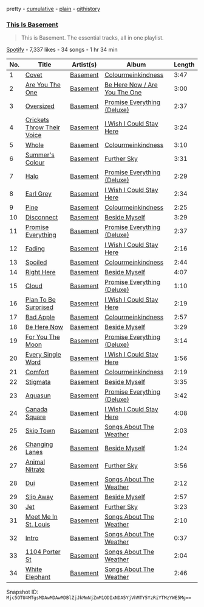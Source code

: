 pretty - [cumulative](/playlists/cumulative/37i9dQZF1DZ06evO2ILoHK.md) - [plain](/playlists/plain/37i9dQZF1DZ06evO2ILoHK) - [githistory](https://github.githistory.xyz/mackorone/spotify-playlist-archive/blob/main/playlists/plain/37i9dQZF1DZ06evO2ILoHK)

### [This Is Basement](https://open.spotify.com/playlist/37i9dQZF1DZ06evO2ILoHK)

> This is Basement\. The essential tracks, all in one playlist.

[Spotify](https://open.spotify.com/user/spotify) - 7,337 likes - 34 songs - 1 hr 34 min

| No. | Title | Artist(s) | Album | Length |
|---|---|---|---|---|
| 1 | [Covet](https://open.spotify.com/track/1AMADyXgIWayh5vXLZo2qF) | [Basement](https://open.spotify.com/artist/4DUQBYAyOTZotSEdKhaf6c) | [Colourmeinkindness](https://open.spotify.com/album/5uRI7KHcBALPpwhAB9RKnb) | 3:47 |
| 2 | [Are You The One](https://open.spotify.com/track/6wxW10ewY9UlXw7IFsD6eu) | [Basement](https://open.spotify.com/artist/4DUQBYAyOTZotSEdKhaf6c) | [Be Here Now / Are You The One](https://open.spotify.com/album/0tIPZqZKwJkr9nX9YU6XXV) | 3:00 |
| 3 | [Oversized](https://open.spotify.com/track/4YM6Ujbv89VpprqasAXcwS) | [Basement](https://open.spotify.com/artist/4DUQBYAyOTZotSEdKhaf6c) | [Promise Everything \(Deluxe\)](https://open.spotify.com/album/2Ic7SVaZu6loRXczS4VfYP) | 2:37 |
| 4 | [Crickets Throw Their Voice](https://open.spotify.com/track/5KiP81agN1O40PXRyikoF7) | [Basement](https://open.spotify.com/artist/4DUQBYAyOTZotSEdKhaf6c) | [I Wish I Could Stay Here](https://open.spotify.com/album/50q9wsn54FNDpVV7S7idOG) | 3:24 |
| 5 | [Whole](https://open.spotify.com/track/29EPImPtRiMHXONTJGMhip) | [Basement](https://open.spotify.com/artist/4DUQBYAyOTZotSEdKhaf6c) | [Colourmeinkindness](https://open.spotify.com/album/5uRI7KHcBALPpwhAB9RKnb) | 3:10 |
| 6 | [Summer's Colour](https://open.spotify.com/track/2hcvWC5XQHYhjH0oGEbsxr) | [Basement](https://open.spotify.com/artist/4DUQBYAyOTZotSEdKhaf6c) | [Further Sky](https://open.spotify.com/album/4CrgB7WMpE0HqqRuLsngbX) | 3:31 |
| 7 | [Halo](https://open.spotify.com/track/1bZaSiZCoEnCq3Kv80qwBL) | [Basement](https://open.spotify.com/artist/4DUQBYAyOTZotSEdKhaf6c) | [Promise Everything \(Deluxe\)](https://open.spotify.com/album/2Ic7SVaZu6loRXczS4VfYP) | 2:29 |
| 8 | [Earl Grey](https://open.spotify.com/track/2cQwslOlA0ICGxSLm2Dv54) | [Basement](https://open.spotify.com/artist/4DUQBYAyOTZotSEdKhaf6c) | [I Wish I Could Stay Here](https://open.spotify.com/album/50q9wsn54FNDpVV7S7idOG) | 2:34 |
| 9 | [Pine](https://open.spotify.com/track/4gOruiqFXrOAYwmECxZfw6) | [Basement](https://open.spotify.com/artist/4DUQBYAyOTZotSEdKhaf6c) | [Colourmeinkindness](https://open.spotify.com/album/5uRI7KHcBALPpwhAB9RKnb) | 2:25 |
| 10 | [Disconnect](https://open.spotify.com/track/3SoSPKPaJGPRur4yYEFE33) | [Basement](https://open.spotify.com/artist/4DUQBYAyOTZotSEdKhaf6c) | [Beside Myself](https://open.spotify.com/album/6GR8EnywUgDFHmqUHO19RO) | 3:29 |
| 11 | [Promise Everything](https://open.spotify.com/track/1KdeXVG6x4MsjbAnjiAzbT) | [Basement](https://open.spotify.com/artist/4DUQBYAyOTZotSEdKhaf6c) | [Promise Everything \(Deluxe\)](https://open.spotify.com/album/2Ic7SVaZu6loRXczS4VfYP) | 2:37 |
| 12 | [Fading](https://open.spotify.com/track/65YBMd52GBPoICHwox2TsG) | [Basement](https://open.spotify.com/artist/4DUQBYAyOTZotSEdKhaf6c) | [I Wish I Could Stay Here](https://open.spotify.com/album/50q9wsn54FNDpVV7S7idOG) | 2:16 |
| 13 | [Spoiled](https://open.spotify.com/track/22vIMDxg8BCHsnk474SCH8) | [Basement](https://open.spotify.com/artist/4DUQBYAyOTZotSEdKhaf6c) | [Colourmeinkindness](https://open.spotify.com/album/5uRI7KHcBALPpwhAB9RKnb) | 2:44 |
| 14 | [Right Here](https://open.spotify.com/track/5c8JiWMPVKCpNyLyFJZvpa) | [Basement](https://open.spotify.com/artist/4DUQBYAyOTZotSEdKhaf6c) | [Beside Myself](https://open.spotify.com/album/6GR8EnywUgDFHmqUHO19RO) | 4:07 |
| 15 | [Cloud](https://open.spotify.com/track/31gZdwjFmjGM0tpG8STMdY) | [Basement](https://open.spotify.com/artist/4DUQBYAyOTZotSEdKhaf6c) | [Promise Everything \(Deluxe\)](https://open.spotify.com/album/2Ic7SVaZu6loRXczS4VfYP) | 1:10 |
| 16 | [Plan To Be Surprised](https://open.spotify.com/track/7n7LXkir2vxKrl7SSW4htc) | [Basement](https://open.spotify.com/artist/4DUQBYAyOTZotSEdKhaf6c) | [I Wish I Could Stay Here](https://open.spotify.com/album/50q9wsn54FNDpVV7S7idOG) | 2:19 |
| 17 | [Bad Apple](https://open.spotify.com/track/0k17MALHbaR6i6879Wasql) | [Basement](https://open.spotify.com/artist/4DUQBYAyOTZotSEdKhaf6c) | [Colourmeinkindness](https://open.spotify.com/album/5uRI7KHcBALPpwhAB9RKnb) | 2:57 |
| 18 | [Be Here Now](https://open.spotify.com/track/0uYPcHgqGXG5jXFHoSaIJM) | [Basement](https://open.spotify.com/artist/4DUQBYAyOTZotSEdKhaf6c) | [Beside Myself](https://open.spotify.com/album/6GR8EnywUgDFHmqUHO19RO) | 3:29 |
| 19 | [For You The Moon](https://open.spotify.com/track/0fCjQx9nAA512CPcH8AXfX) | [Basement](https://open.spotify.com/artist/4DUQBYAyOTZotSEdKhaf6c) | [Promise Everything \(Deluxe\)](https://open.spotify.com/album/2Ic7SVaZu6loRXczS4VfYP) | 3:14 |
| 20 | [Every Single Word](https://open.spotify.com/track/6EWq4Z999qYzSBiLROh1Ak) | [Basement](https://open.spotify.com/artist/4DUQBYAyOTZotSEdKhaf6c) | [I Wish I Could Stay Here](https://open.spotify.com/album/50q9wsn54FNDpVV7S7idOG) | 1:56 |
| 21 | [Comfort](https://open.spotify.com/track/3hMDOqyTB73cXHaTnu9WhL) | [Basement](https://open.spotify.com/artist/4DUQBYAyOTZotSEdKhaf6c) | [Colourmeinkindness](https://open.spotify.com/album/5uRI7KHcBALPpwhAB9RKnb) | 2:19 |
| 22 | [Stigmata](https://open.spotify.com/track/5UiuuUpGbdCXCyqezsncFf) | [Basement](https://open.spotify.com/artist/4DUQBYAyOTZotSEdKhaf6c) | [Beside Myself](https://open.spotify.com/album/6GR8EnywUgDFHmqUHO19RO) | 3:35 |
| 23 | [Aquasun](https://open.spotify.com/track/0qUdIt9DmD5znk3aghrdy4) | [Basement](https://open.spotify.com/artist/4DUQBYAyOTZotSEdKhaf6c) | [Promise Everything \(Deluxe\)](https://open.spotify.com/album/2Ic7SVaZu6loRXczS4VfYP) | 3:42 |
| 24 | [Canada Square](https://open.spotify.com/track/3kxwJBSk2hvzMtYnek6aFW) | [Basement](https://open.spotify.com/artist/4DUQBYAyOTZotSEdKhaf6c) | [I Wish I Could Stay Here](https://open.spotify.com/album/50q9wsn54FNDpVV7S7idOG) | 4:08 |
| 25 | [Skip Town](https://open.spotify.com/track/1o3Y7eA193VOMIt1CLnERJ) | [Basement](https://open.spotify.com/artist/4DUQBYAyOTZotSEdKhaf6c) | [Songs About The Weather](https://open.spotify.com/album/3Alr3YRWtyH8J315fqb9wT) | 2:03 |
| 26 | [Changing Lanes](https://open.spotify.com/track/0OLe5X5aibmw8Dg7jcrssZ) | [Basement](https://open.spotify.com/artist/4DUQBYAyOTZotSEdKhaf6c) | [Beside Myself](https://open.spotify.com/album/6GR8EnywUgDFHmqUHO19RO) | 1:24 |
| 27 | [Animal Nitrate](https://open.spotify.com/track/3pRvbv2mAxIWBThGn0QMyl) | [Basement](https://open.spotify.com/artist/4DUQBYAyOTZotSEdKhaf6c) | [Further Sky](https://open.spotify.com/album/4CrgB7WMpE0HqqRuLsngbX) | 3:56 |
| 28 | [Dui](https://open.spotify.com/track/4DlIEw0mtIPJjPizMjHP1e) | [Basement](https://open.spotify.com/artist/4DUQBYAyOTZotSEdKhaf6c) | [Songs About The Weather](https://open.spotify.com/album/3Alr3YRWtyH8J315fqb9wT) | 2:12 |
| 29 | [Slip Away](https://open.spotify.com/track/4hI8PLtF0C3JBSUG5EsQtv) | [Basement](https://open.spotify.com/artist/4DUQBYAyOTZotSEdKhaf6c) | [Beside Myself](https://open.spotify.com/album/6GR8EnywUgDFHmqUHO19RO) | 2:57 |
| 30 | [Jet](https://open.spotify.com/track/2R540M3XFd7fNVEW7YHDrC) | [Basement](https://open.spotify.com/artist/4DUQBYAyOTZotSEdKhaf6c) | [Further Sky](https://open.spotify.com/album/4CrgB7WMpE0HqqRuLsngbX) | 3:23 |
| 31 | [Meet Me In St\. Louis](https://open.spotify.com/track/40I5U24KYHNKMkRf4jXZ9D) | [Basement](https://open.spotify.com/artist/4DUQBYAyOTZotSEdKhaf6c) | [Songs About The Weather](https://open.spotify.com/album/3Alr3YRWtyH8J315fqb9wT) | 2:10 |
| 32 | [Intro](https://open.spotify.com/track/6HQazh5h0nLMuKR3R6lauX) | [Basement](https://open.spotify.com/artist/4DUQBYAyOTZotSEdKhaf6c) | [Songs About The Weather](https://open.spotify.com/album/3Alr3YRWtyH8J315fqb9wT) | 0:37 |
| 33 | [1104 Porter St](https://open.spotify.com/track/11Cf39LSlZmTUBGLoP8jCx) | [Basement](https://open.spotify.com/artist/4DUQBYAyOTZotSEdKhaf6c) | [Songs About The Weather](https://open.spotify.com/album/3Alr3YRWtyH8J315fqb9wT) | 2:04 |
| 34 | [White Elephant](https://open.spotify.com/track/4Oq6yOs0L5Dfa7f3pxkQfq) | [Basement](https://open.spotify.com/artist/4DUQBYAyOTZotSEdKhaf6c) | [Songs About The Weather](https://open.spotify.com/album/3Alr3YRWtyH8J315fqb9wT) | 2:46 |

Snapshot ID: `Mjc5OTU4MTgsMDAwMDAwMDBlZjJkMmNjZmM1ODIxNDA5YjVhMTY5YzRiYTMzYWE5Mg==`
